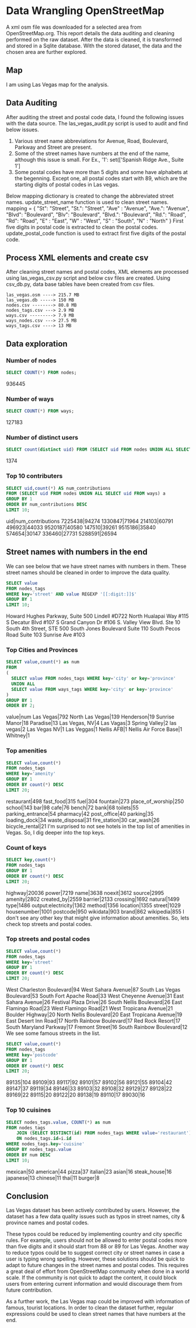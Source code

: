 # Data Wrangling OpenStreetMap

A xml osm file was downloaded for a selected area from OpenStreetMap.org. This report details the data auditing and cleaning performed on the raw dataset. After the data is cleaned, it is transformed and stored in a Sqlite database. With the stored dataset, the data and the chosen area are further explored.

## Map
I am using Las Vegas map for the analysis.
## Data Auditing

After auditing the street and postal code data, I found the following issues with the data source. The las_vegas_audit.py script is used to audit and find below issues. 
1. Various street name abbreviations for Avenue, Road, Boulevard, Parkway and Street are present. 
2. Some of the street names have numbers at the end of the name, although this issue is small. For Ex., '1': set(['Spanish Ridge Ave., Suite 1']
3. Some postal codes have more than 5 digits and some have alphabets at the begenning. Except one, all postal codes start with 89, which are the starting digits of postal codes in Las vegas.

Below mapping dictionary is created to change the abbreviated street names. update_street_name function is used to clean street names.
mapping = { "St": "Street", 
            "St.": "Street",
            "Ave" : "Avenue",
            "Ave.": "Avenue",
            "Blvd": "Boulevard",
            "Blv": "Boulevard",
            "Blvd.": "Boulevard",
            "Rd.": "Road",
            "Rd": "Road",
            "E" : "East",
            "W" : "West",
            "S" : "South",
            "N" : "North"
            }
First five digits in postal code is extracted to clean the postal codes. update_postal_code function is used to extract first five digits of the postal code.

## Process XML elements and create csv

After cleaning street names and postal codes, XML elements are processed using las_vegas_csv.py script and below csv files are created. Using csv_db.py, data base tables have been created from csv files.

    las_vegas.osm ----> 215.7 MB
    las_vegas.db -----> 150 MB
    nodes.csv --------> 80.8 MB
    nodes_tags.csv ---> 2.9 MB
    ways.csv ---------> 7.9 MB
    ways_nodes.csv ---> 27.5 MB
    ways_tags.csv ----> 13 MB

## Data exploration

### Number of nodes

```sql
SELECT COUNT(*) FROM nodes;
```
936445
### Number of ways

```sql
SELECT COUNT(*) FROM ways;
```
127183
### Number of distinct users

```sql 
SELECT count(distinct uid) FROM (SELECT uid FROM nodes UNION ALL SELECT uid FROM ways) users; 
```
1374
### Top 10 contributers

```sql
SELECT uid,count(*) AS num_contributions
FROM (SELECT uid FROM nodes UNION ALL SELECT uid FROM ways) a
GROUP BY 1
ORDER BY num_contributions DESC
LIMIT 10;
```
uid|num_contributions
7225438|94274
1330847|71964
214103|60791
496923|44033
9520187|40580
147510|39261
9515186|35840
574654|30147
336460|27731
5288591|26594
## Street names with numbers in the end

We can see below that we have street names with numbers in them. These street names should be cleaned in order to improve the data quality.

```sql
SELECT value
FROM nodes_tags
WHERE key='street' AND value REGEXP '[[:digit:]]$'
GROUP BY 1
LIMIT 10;
```
Howard Hughes Parkway, Suite 500
Lindell #D722
North Hualapai Way #115
S Decatur Blvd #107
S Grand Canyon Dr #106
S. Valley View Blvd. Ste 10
South 4th Street, STE 500
South Jones Boulevard Suite 110
South Pecos Road Suite 103
Sunrise Ave #103
### Top Cities and Provinces

```sql
SELECT value,count(*) as num
FROM
(
  SELECT value FROM nodes_tags WHERE key='city' or key='province'
  UNION ALL
  SELECT value FROM ways_tags WHERE key='city' or key='province'
)
GROUP BY 1
ORDER BY 2;
```
value|num
Las Vegas|792
North Las Vegas|139
Henderson|19
Sunrise Manor|18
Paradise|13
Las Vegas, NV|4
Las Vagas|3
Spring Valley|2
las vegas|2
Las Vegas NV|1
Las Veggas|1
Nellis AFB|1
Nellis Air Force Base|1
Whitney|1
### Top amenities

```sql
SELECT value,count(*)
FROM nodes_tags
WHERE key='amenity'
GROUP BY 1
ORDER BY count(*) DESC
LIMIT 20;
```
restaurant|498
fast_food|315
fuel|304
fountain|273
place_of_worship|250
school|143
bar|98
cafe|76
bench|72
bank|68
toilets|55
parking_entrance|54
pharmacy|42
post_office|40
parking|35
loading_dock|34
waste_disposal|31
fire_station|30
car_wash|26
bicycle_rental|21
I'm surprised to not see hotels in the top list of amenities in Vegas. So, I dig deeper into the top keys.

### Count of keys

```sql
SELECT key,count(*)
FROM nodes_tags
GROUP BY 1
ORDER BY count(*) DESC
LIMIT 20;
```
highway|20036
power|7219
name|3638
noexit|3612
source|2995
amenity|2802
created_by|2559
barrier|2133
crossing|1692
natural|1499
type|1486
output:electricity|1362
method|1356
location|1355
street|1029
housenumber|1001
postcode|950
wikidata|903
brand|862
wikipedia|855
I don't see any other key that might give information about amenities. So, lets check top streets and postal codes.

### Top streets and postal codes

```sql
SELECT value,count(*)
FROM nodes_tags
WHERE key='street'
GROUP BY 1
ORDER BY count(*) DESC
LIMIT 20;
```
West Charleston Boulevard|94
West Sahara Avenue|87
South Las Vegas Boulevard|53
South Fort Apache Road|33
West Cheyenne Avenue|31
East Sahara Avenue|26
Festival Plaza Drive|26
South Nellis Boulevard|26
East Flamingo Road|23
West Flamingo Road|21
West Tropicana Avenue|21
Boulder Highway|20
North Nellis Boulevard|20
East Tropicana Avenue|19
East Desert Inn Road|17
North Rainbow Boulevard|17
Red Rock Resort|17
South Maryland Parkway|17
Fremont Street|16
South Rainbow Boulevard|12
We see some famous streets in the list.

```sql
SELECT value,count(*)
FROM nodes_tags
WHERE key='postcode'
GROUP BY 1
ORDER BY count(*) DESC
LIMIT 20;
```
89135|104
89109|93
89117|92
89101|57
89102|56
89121|55
89104|42
89147|37
89119|34
89146|33
89103|32
89108|32
89129|27
89128|22
89169|22
89115|20
89122|20
89138|19
89110|17
89030|16
### Top 10 cuisines

```sql
SELECT nodes_tags.value, COUNT(*) as num
FROM nodes_tags 
    JOIN (SELECT DISTINCT(id) FROM nodes_tags WHERE value='restaurant') i
    ON nodes_tags.id=i.id
WHERE nodes_tags.key='cuisine'
GROUP BY nodes_tags.value
ORDER BY num DESC
LIMIT 10;
```
mexican|50
american|44
pizza|37
italian|23
asian|16
steak_house|16
japanese|13
chinese|11
thai|11
burger|8
## Conclusion

Las Vegas dataset has been actively contributed by users. However, the dataset has a few data quality issues such as typos in street names, city & province names and postal codes.  

These typos could be reduced by implementing country and city specific rules. For example, users should not be allowed to enter postal codes more than five digits and it should start from 88 or 89 for Las Vegas. Another way to reduce typos could be to suggest correct city or street names in case a user is typing wrong spelling. However, these solutions should be quick to adapt to future changes in the street names and postal codes. This requires a great deal of effort from OpenStreetMap community when done in a world scale. If the community is not quick to adapt the content, it could block users from entering current information and would discourage them from future contribution.

As a further work, the Las Vegas map could be improved with information of famous, tourist locations. In order to clean the dataset further, regular expressions could be used to clean street names that have numbers at the end.
